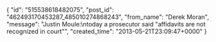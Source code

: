  {
   "id": "515538618482075",
   "post_id": "462493170453287_485010274868243",
   "from_name": "Derek Moran",
   "message": "Justin Moule:\ntoday a prosecutor said \"affidavits are not recognized in court\"",
   "created_time": "2013-05-21T23:09:47+0000"
 }

